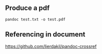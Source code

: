 ## Produce a pdf

`pandoc test.txt -o test.pdf`


## Referencing in document

https://github.com/lierdakil/pandoc-crossref

